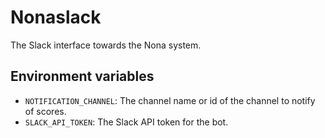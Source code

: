 # Nonaslack
The Slack interface towards the Nona system.

## Environment variables
- `NOTIFICATION_CHANNEL`: The channel name or id of the channel to notify of scores.
- `SLACK_API_TOKEN`: The Slack API token for the bot.
